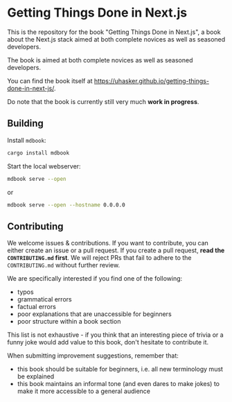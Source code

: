 # Getting Things Done in Next.js

This is the repository for the book "Getting Things Done in Next.js", a book about the Next.js stack aimed at both complete novices as well as seasoned developers.

The book is aimed at both complete novices as well as seasoned developers.

You can find the book itself at https://uhasker.github.io/getting-things-done-in-next-js/.

Do note that the book is currently still very much **work in progress**.

## Building

Install `mdbook`:

```sh
cargo install mdbook
```

Start the local webserver:

```sh
mdbook serve --open
```

or

```sh
mdbook serve --open --hostname 0.0.0.0
```

## Contributing

We welcome issues & contributions.
If you want to contribute, you can either create an issue or a pull request.
If you create a pull request, **read the `CONTRIBUTING.md` first**.
We will reject PRs that fail to adhere to the `CONTRIBUTING.md` without further review.

We are specifically interested if you find one of the following:

- typos
- grammatical errors
- factual errors
- poor explanations that are unaccessible for beginners
- poor structure within a book section

This list is not exhaustive - if you think that an interesting piece of trivia or a funny joke would add value to this book, don't hesitate to contribute it.

When submitting improvement suggestions, remember that:

- this book should be suitable for beginners, i.e. all new terminology must be explained
- this book maintains an informal tone (and even dares to make jokes) to make it more accessible to a general audience
